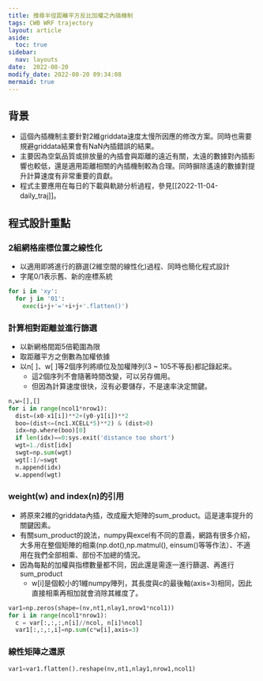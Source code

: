 ```yaml
---
title: 搜尋半徑距離平方反比加權之內插機制
tags: CWB WRF trajectory
layout: article
aside:
  toc: true
sidebar:
  nav: layouts
date:  2022-08-20
modify_date: 2022-08-20 09:34:08
mermaid: true
---
```


## 背景

- 這個內插機制主要針對2維griddata速度太慢所因應的修改方案。同時也需要規避griddata結果會有NaN內插錯誤的結果。
- 主要因為空氣品質或排放量的內插會與距離的遠近有關，太遠的數據對內插影響也較低，還是適用距離相關的內插機制較為合理。同時摒除遙遠的數據對提升計算速度有非常重要的貢獻。
- 程式主要應用在每日的下載與軌跡分析過程，參見[[2022-11-04-daily_traj]]。

## 程式設計重點

### 2組網格座標位置之線性化

- 以適用即將進行的篩選(2維空間的線性化)過程、同時也簡化程式設計
- 字尾0/1表示舊、新的座標系統

```python
for i in 'xy':
  for j in '01':
    exec(i+j+'='+i+j+'.flatten()')
```

### 計算相對距離並進行篩選

- 以新網格間距5倍範圍為限
- 取距離平方之倒數為加權依據
- 以n[ ]、w[ ]等2個序列將順位及加權陣列(3 ~ 105不等長)都記錄起來。
  - 這2個序列不會隨著時間改變，可以另存備用。
  - 但因為計算速度很快，沒有必要儲存，不是速率決定關鍵。

```python
n,w=[],[]
for i in range(ncol1*nrow1):
  dist=(x0-x1[i])**2+(y0-y1[i])**2
  boo=(dist<=(nc1.XCELL*5)**2) & (dist>0)
  idx=np.where(boo)[0]
  if len(idx)==0:sys.exit('distance too short')
  wgt=1./dist[idx]
  swgt=np.sum(wgt)
  wgt[:]/=swgt
  n.append(idx)
  w.append(wgt)
```

### weight(w) and index(n)的引用

- 將原來2維的griddata內插，改成龐大矩陣的sum_product。這是速率提升的關鍵因素。
- 有關sum_product的說法，numpy與excel有不同的意義，網路有很多介紹，大多用在整個矩陣的相乘(np.dot(),np.matmul(), einsum()等等作法）、不適用在我們全部相乘、部份不加總的情況。
- 因為每點的加權與指標數量都不同，因此還是需逐一進行篩選、再進行sum_product
  - w[i]是個較小的1維numpy陣列，其長度與c的最後軸(axis=3)相同，因此直接相乘再相加就會消除其維度了。

```python
var1=np.zeros(shape=(nv,nt1,nlay1,nrow1*ncol1))
for i in range(ncol1*nrow1):
  c = var[:,:,:,n[i]//ncol, n[i]%ncol] 
  var1[:,:,:,i]=np.sum(c*w[i],axis=3)
```

### 線性矩陣之還原

```python
var1=var1.flatten().reshape(nv,nt1,nlay1,nrow1,ncol1)
```